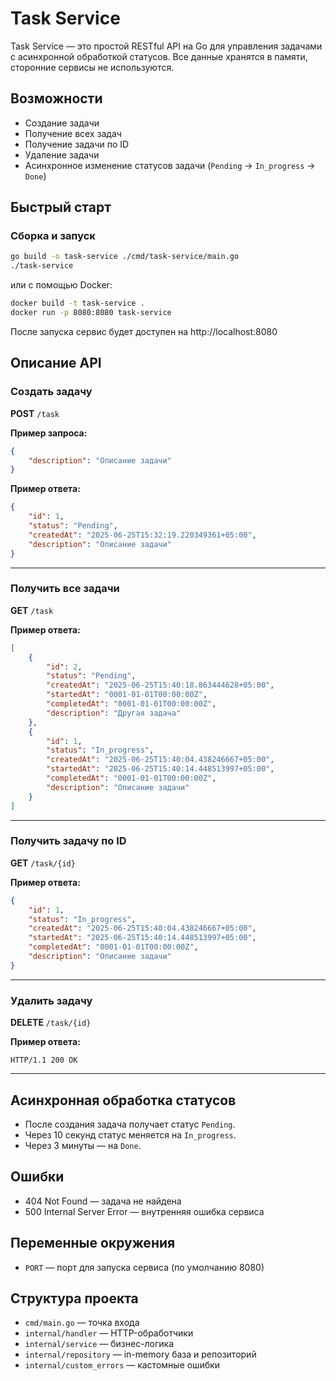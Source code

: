 # Task Service

Task Service — это простой RESTful API на Go для управления задачами с асинхронной обработкой статусов. Все данные хранятся в памяти, сторонние сервисы не используются.

## Возможности

- Создание задачи
- Получение всех задач
- Получение задачи по ID
- Удаление задачи
- Асинхронное изменение статусов задачи (`Pending` → `In_progress` → `Done`)

## Быстрый старт

### Сборка и запуск

```sh
go build -o task-service ./cmd/task-service/main.go
./task-service
```
или с помощью Docker:

```sh
docker build -t task-service .
docker run -p 8080:8080 task-service
```

После запуска сервис будет доступен на http://localhost:8080

## Описание API

### Создать задачу

**POST** `/task`

**Пример запроса:**
```json
{
    "description": "Описание задачи"
}
```

**Пример ответа:**
```json
{
    "id": 1,
    "status": "Pending",
    "createdAt": "2025-06-25T15:32:19.220349361+05:00",
    "description": "Описание задачи"
}
```

---

### Получить все задачи

**GET** `/task`

**Пример ответа:**
```json
[
    {
        "id": 2,
        "status": "Pending",
        "createdAt": "2025-06-25T15:40:18.863444628+05:00",
        "startedAt": "0001-01-01T00:00:00Z",
        "completedAt": "0001-01-01T00:00:00Z",
        "description": "Другая задача"
    },
    {
        "id": 1,
        "status": "In_progress",
        "createdAt": "2025-06-25T15:40:04.438246667+05:00",
        "startedAt": "2025-06-25T15:40:14.448513997+05:00",
        "completedAt": "0001-01-01T00:00:00Z",
        "description": "Описание задачи"
    }
]
```

---

### Получить задачу по ID

**GET** `/task/{id}`

**Пример ответа:**
```json
{
    "id": 1,
    "status": "In_progress",
    "createdAt": "2025-06-25T15:40:04.438246667+05:00",
    "startedAt": "2025-06-25T15:40:14.448513997+05:00",
    "completedAt": "0001-01-01T00:00:00Z",
    "description": "Описание задачи"
}
```

---

### Удалить задачу

**DELETE** `/task/{id}`

**Пример ответа:**
```
HTTP/1.1 200 OK
```

---

## Асинхронная обработка статусов

- После создания задача получает статус `Pending`.
- Через 10 секунд статус меняется на `In_progress`.
- Через 3 минуты — на `Done`.

## Ошибки

- 404 Not Found — задача не найдена
- 500 Internal Server Error — внутренняя ошибка сервиса

## Переменные окружения

- `PORT` — порт для запуска сервиса (по умолчанию 8080)

## Структура проекта

- `cmd/main.go` — точка входа
- `internal/handler` — HTTP-обработчики
- `internal/service` — бизнес-логика
- `internal/repository` — in-memory база и репозиторий
- `internal/custom_errors` — кастомные ошибки
